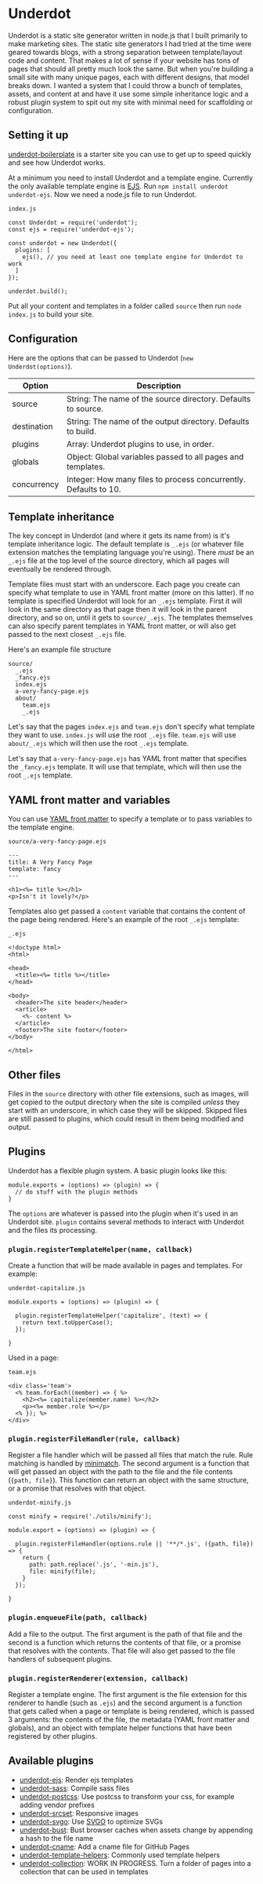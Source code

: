 # Underdot

Underdot is a static site generator written in node.js that I built primarily to make marketing sites. The static site generators I had tried at the time were geared towards blogs, with a strong separation between template/layout code and content. That makes a lot of sense if your website has tons of pages that should all pretty much look the same. But when you're building a small site with many unique pages, each with different designs, that model breaks down. I wanted a system that I could throw a bunch of templates, assets, and content at and have it use some simple inheritance logic and a robust plugin system to spit out my site with minimal need for scaffolding or configuration.


## Setting it up

[underdot-boilerplate](https://github.com/Lab43/underdot-boilerplate) is a starter site you can use to get up to speed quickly and see how Underdot works.

At a minimum you need to install Underdot and a template engine. Currently the only available template engine is [EJS](https://ejs.co). Run `npm install underdot underdot-ejs`. Now we need a node.js file to run Underdot.

`index.js` 


```
const Underdot = require('underdot');
const ejs = require('underdot-ejs');

const underdot = new Underdot({
  plugins: [
    ejs(), // you need at least one template engine for Underdot to work
  ]
});

underdot.build();
```

Put all your content and templates in a folder called `source` then run `node index.js` to build your site. 


## Configuration

Here are the options that can be passed to Underdot (`new Underdot(options)`).

| Option      | Description                                                      |
| ----------- | ---------------------------------------------------------------- |
| source      | String: The name of the source directory. Defaults to source.    |
| destination | String: The name of the output directory. Defaults to build.     |
| plugins     | Array: Underdot plugins to use, in order.                        |
| globals     | Object: Global variables passed to all pages and templates.      |
| concurrency | Integer: How many files to process concurrently. Defaults to 10. |


## Template inheritance

The key concept in Underdot (and where it gets its name from) is it's template inheritance logic. The default template is `_.ejs` (or whatever file extension matches the templating language you're using). There *must* be an `_.ejs` file at the top level of the source directory, which all pages will eventually be rendered through.

Template files must start with an underscore. Each page you create can specify what template to use in YAML front matter (more on this latter). If no template is specified Underdot will look for an `_.ejs` template. First it will look in the same directory as that page then it will look in the parent directory, and so on, until it gets to `source/_.ejs`. The templates themselves can also specify parent templates in YAML front matter, or will also get passed to the next closest `_.ejs` file.

Here's an example file structure
```
source/
  _.ejs
  _fancy.ejs
  index.ejs
  a-very-fancy-page.ejs
  about/
    team.ejs
    _.ejs
```

Let's say that the pages `index.ejs` and `team.ejs` don't specify what template they want to use. `index.js` will use the root `_.ejs` file. `team.ejs` will use `about/_.ejs` which will then use the root `_.ejs` template.

Let's say that `a-very-fancy-page.ejs` has YAML front matter that specifies the `_fancy.ejs` template. It will use that template, which will then use the root `_.ejs` template.


## YAML front matter and variables

You can use [YAML front matter](https://jekyllrb.com/docs/front-matter/) to specify a template or to pass variables to the template engine.

`source/a-very-fancy-page.ejs`
```
---
title: A Very Fancy Page
template: fancy
---

<h1><%= title %></h1>
<p>Isn't it lovely?</p>
```

Templates also get passed a `content` variable that contains the content of the page being rendered. Here's an example of the root `_.ejs` template:

`_.ejs`

```
<!doctype html>
<html>

<head>
  <title><%= title %></title>
</head>

<body>
  <header>The site header</header>
  <article>
    <%- content %>
  </article>
  <footer>The site footer</footer>
</body>

</html>
```


## Other files

Files in the `source` directory with other file extensions, such as images, will get copied to the output directory when the site is compiled *unless* they start with an underscore, in which case they will be skipped. Skipped files are still passed to plugins, which could result in them being modified and output.



## Plugins

Underdot has a flexible plugin system. A basic plugin looks like this:

```
module.exports = (options) => (plugin) => {
  // do stuff with the plugin methods
}
```

The `options` are whatever is passed into the plugin when it's used in an Underdot site. `plugin` contains several methods to interact with Underdot and the files its processing.


### `plugin.registerTemplateHelper(name, callback)`

Create a function that will be made available in pages and templates. For example:

`underdot-capitalize.js`

```
module.exports = (options) => (plugin) => {

  plugin.registerTemplateHelper('capitalize', (text) => {
    return text.toUpperCase();
  });

}
```

Used in a page:

`team.ejs`

```
<div class='team'>
  <% team.forEach((member) => { %>
    <h2><%= capitalize(member.name) %></h2>
    <p><%= member.role %></p>
  <% }); %>
</div>
```


### `plugin.registerFileHandler(rule, callback)`

Register a file handler which will be passed all files that match the rule. Rule matching is handled by [minimatch](https://github.com/isaacs/minimatch). The second argument is a function that will get passed an object with the path to the file and the file contents (`{path, file}`). This function can return an object with the same structure, or a promise that resolves with that object.

`underdot-minify.js`

```
const minify = require('./utils/minify');

module.export = (options) => (plugin) => {

  plugin.registerFileHandler(options.rule || '**/*.js', ({path, file}) => {
    return {
      path: path.replace('.js', '-min.js'),
      file: minify(file);
    }
  });

}
```


### `plugin.enqueueFile(path, callback)`

Add a file to the output. The first argument is the path of that file and the second is a function which returns the contents of that file, or a promise that resolves with the contents. That file will also get passed to the file handlers of subsequent plugins.


### `plugin.registerRenderer(extension, callback)`

Register a template engine. The first argument is the file extension for this renderer to handle (such as `.ejs`) and the second argument is a function that gets called when a page or template is being rendered, which is passed 3 arguments: the contents of the file, the metadata (YAML front matter and globals), and an object with template helper functions that have been registered by other plugins.


## Available plugins

* [underdot-ejs](https://github.com/Lab43/underdot-ejs): Render ejs templates
* [underdot-sass](https://github.com/Lab43/underdot-sass): Compile sass files
* [underdot-postcss](https://github.com/Lab43/underdot-postcss): Use postcss to transform your css, for example adding vendor prefixes
* [underdot-srcset](https://github.com/Lab43/underdot-srcset): Responsive images
* [underdot-svgo](https://github.com/Lab43/underdot-svgo): Use [SVGO](https://github.com/svg/svgo) to optimize SVGs
* [underdot-bust](https://github.com/Lab43/underdot-bust): Bust browser caches when assets change by appending a hash to the file name
* [underdot-cname](https://github.com/Lab43/underdot-cname): Add a cname file for GitHub Pages
* [underdot-template-helpers](https://github.com/Lab43/underdot-template-helpers): Commonly used template helpers
* [underdot-collection](https://github.com/Lab43/underdot-collection): WORK IN PROGRESS. Turn a folder of pages into a collection that can be used in templates

